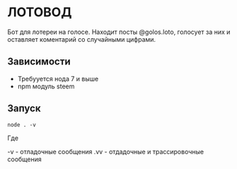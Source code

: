 # ЛОТОВОД

Бот для лотереи на голосе. Находит посты @golos.loto, голосует за них и оставляет коментарий со случайными цифрами. 

## Зависимости

* Требууется нода 7 и выше
* npm модуль steem

## Запуск

```
node . -v 
```

Где 

-v - отладочные сообщения
.vv - отдадочные и трассировочные сообщения


